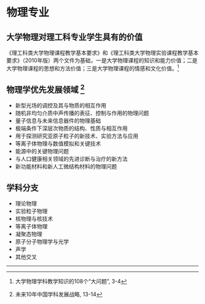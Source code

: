# 物理专业

## 大学物理对理工科专业学生具有的价值

《理工科类大学物理课程教学基本要求》和《理工科类大学物理实验课程教学基本要求》（2010年版）两个文件为基础，一是大学物理课程的知识和能力价值；二是大学物理课程的思想和方法价值；三是大学物理课程的情感和文化价值。[^1]

## 物理学优先发展领域 [^2]

* 新型光场的调控及其与物质的相互作用
* 随机非均匀介质中声传播的表征、控制与作用的物理问题
* 量子信息与未来信息器件的物理基础
* 极端条件下深层次物质的结构、性质与相互作用
* 用于探测研究亚原子粒子的新技术、实验方法与应用
* 等离子体物理与数值模拟和关键技术
* 能源中的关键物理问题
* 与人口健康相关领域的先进诊断与治疗的新方法
* 新功能材料和新人工微结构材料的物理问题

## 学科分支

* 理论物理
* 实验粒子物理
* 核物理与核技术
* 等离子体物理
* 凝聚态物理
* 原子分子物理学与光学
* 声学
* 其他交叉
---
[^1]: 大学物理学科教学知识的108个“大问题”, 3-4
[^2]: 未来10年中国学科发展战略, 13-14